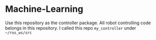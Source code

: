 # Machine-Learning

Use this repository as the controller package.
All robot controlling code belongs in this repository.
I called this repo `my_controller` under `~/ros_ws/src`
